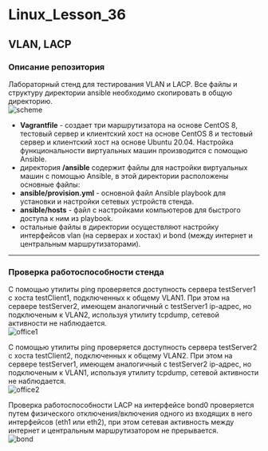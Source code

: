 # Linux_Lesson_36
## VLAN, LACP
### Описание репозитория
Лабораторный стенд для тестирования VLAN и LACP. Все файлы и структуру директории ansible необходимо скопировать в общую директорию.  
![scheme](https://github.com/darknetworm/Linux_Lesson_36/assets/82410807/e10f6692-38d8-4509-a7b9-21500e65977d)  

- **Vagrantfile** - создает три маршрутизатора на основе CentOS 8, тестовый сервер и клиентский хост на основе CentOS 8 и тестовый сервер и клиентский хост на основе Ubuntu 20.04. Настройка функциональности виртуальных машин производится с помощью Ansible.  
- директория **/ansible** содержит файлы для настройки виртуальных машин с помощью Ansible, в этой директории расположены основные файлы:  
- **ansible/provision.yml** - основной файл Ansible playbook для установки и настройки сетевых устройств стенда.  
- **ansible/hosts** - файл с настройками компьютеров для быстрого доступа к ним из playbook.  
- остальные файлы в директории осуществляют настройку интерфейсов vlan (на серверах и хостах) и bond (между интернет и центральным маршрутизаторами).

---

### Проверка работоспособности стенда
С помощью утилиты ping проверяется доступность сервера testServer1 с хоста testClient1, подключенных к общему VLAN1. При этом на сервере testServer2, имеющем аналогичный с testServer1 ip-адрес, но подключеным к VLAN2, используя утилиту tcpdump, сетевой активности не наблюдается.  
![office1](https://github.com/darknetworm/Linux_Lesson_36/assets/82410807/14bbadaa-b895-4a36-859e-7c0e5385f818)

С помощью утилиты ping проверяется доступность сервера testServer2 с хоста testClient2, подключенных к общему VLAN2. При этом на сервере testServer1, имеющем аналогичный с testServer2 ip-адрес, но подключеным к VLAN1, используя утилиту tcpdump, сетевой активности не наблюдается.  
![office2](https://github.com/darknetworm/Linux_Lesson_36/assets/82410807/2cccbaa1-22d8-4217-b3e1-6c7d0dad0bba)

Проверка работоспособности LACP на интерфейсе bond0 проверяется путем физического отключения/включения одного из входящих в него интерфейсов (eth1 или eth2), при этом сетевая активность между интернет и центральным маршрутизатором не прерывается.  
![bond](https://github.com/darknetworm/Linux_Lesson_36/assets/82410807/5e722450-9c56-4419-bd8a-8af72ca4ccdc)
